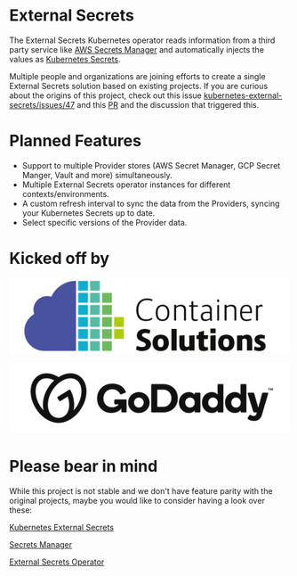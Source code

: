 # External Secrets

The External Secrets Kubernetes operator reads information from a third party service
like [AWS Secrets Manager](https://aws.amazon.com/secrets-manager/)  and automatically injects the values as [Kubernetes Secrets](https://kubernetes.io/docs/concepts/configuration/secret/).

Multiple people and organizations are joining efforts to create a single External Secrets solution based on existing projects. If you are curious about the origins of this project, check out this issue [kubernetes-external-secrets/issues/47](https://github.com/external-secrets/kubernetes-external-secrets/issues/47) and this [PR](https://github.com/external-secrets/kubernetes-external-secrets/pull/477) and the discussion that triggered this.


<a name="features"></a>

# Planned Features

- Support to multiple Provider stores (AWS Secret Manager, GCP Secret Manger, Vault and more) simultaneously.
- Multiple External Secrets operator instances for different contexts/environments.
- A custom refresh interval to sync the data from the Providers, syncing your Kubernetes Secrets up to date.
- Select specific versions of the Provider data.

<a name="partners"></a>

<!-- Not sure how to word this properly. -->

# Kicked off by

![](assets/CS_logo_1.png)

![](assets/Godaddylogo_2020.png)

<!-- Who else? Please add here. -->

<a name="original-projects"></a>

# Please bear in mind

While this project is not stable and we don't have feature parity with the original projects, maybe you would like to consider having a look over these:

[Kubernetes External Secrets](https://github.com/external-secrets/kubernetes-external-secrets)

[Secrets Manager](https://github.com/itscontained/secret-manager)

[External Secrets Operator](https://github.com/ContainerSolutions/externalsecret-operator/)

<!-- Who else? Please add here. -->